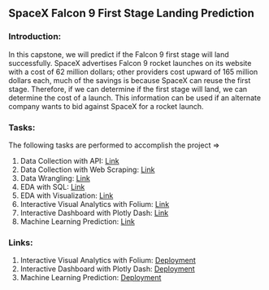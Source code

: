 ## SpaceX Falcon 9 First Stage Landing Prediction

### Introduction:
In this capstone, we will predict if the Falcon 9 first stage will land successfully. SpaceX 
advertises Falcon 9 rocket launches on its website with a cost of 62 million dollars; other 
providers cost upward of 165 million dollars each, much of the savings is because SpaceX can 
reuse the first stage. Therefore, if we can determine if the first stage will land, we can determine 
the cost of a launch. This information can be used if an alternate company wants to bid against 
SpaceX for a rocket launch.

### Tasks:
The following tasks are performed to accomplish the project =>
1) Data Collection with API: [Link](https://nbviewer.org/github/PravinKumarPathak/Data-Science-Project/blob/main/Data%20Collection%20with%20API.ipynb)
2) Data Collection with Web Scraping: [Link](https://nbviewer.org/github/PravinKumarPathak/Data-Science-Project/blob/main/Data%20Collection%20with%20Web%20Scraping.ipynb)
3) Data Wrangling: [Link](https://nbviewer.org/github/PravinKumarPathak/Data-Science-Project/blob/main/Data%20Wrangling.ipynb)
4) EDA with SQL: [Link]()
5) EDA with Visualization: [Link]()
6) Interactive Visual Analytics with Folium: [Link]()
7) Interactive Dashboard with Plotly Dash: [Link]()
8) Machine Learning Prediction: [Link]()

### Links:
1) Interactive Visual Analytics with Folium: [Deployment](https://nbviewer.org/github/PravinKumarPathak/Data-Science-Project/blob/main/Interactive%20Visual%20Analytics%20with%20Folium.ipynb)
2) Interactive Dashboard with Plotly Dash: [Deployment](https://data-science-project-dashboard.onrender.com/)
3) Machine Learning Prediction: [Deployment](https://nbviewer.org/github/PravinKumarPathak/Data-Science-Project/blob/main/Machine%20Learning%20Prediction.ipynb)
